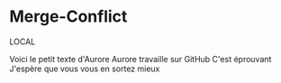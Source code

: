 # Merge-Conflict
LOCAL

Voici le petit texte d'Aurore
Aurore travaille sur GitHub
C'est éprouvant 
J'espère que vous vous en sortez mieux
